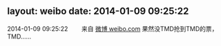 layout: weibo
date: 2014-01-09 09:25:22
---
<meta name="referrer" content="no-referrer" />

2014-01-09 09:25:22  &nbsp;&nbsp;&nbsp;&nbsp;&nbsp;&nbsp; 来自 <a href="http://weibo.com/" rel="nofollow">微博 weibo.com</a>
果然没TMD抢到TMD的票，TMD…… ​​​
